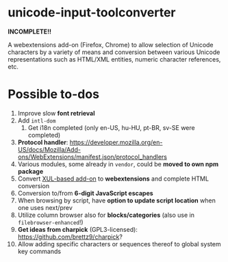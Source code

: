 # unicode-input-toolconverter

**INCOMPLETE!!**

A webextensions add-on (Firefox, Chrome) to allow selection of Unicode
characters by a variety of means and conversion between various
Unicode representations such as HTML/XML entities, numeric
character references, etc.

# Possible to-dos

1. Improve slow **font retrieval**
1. Add `intl-dom`
    1. Get i18n completed (only en-US, hu-HU, pt-BR, sv-SE were completed)
1. **Protocol handler**:
  <https://developer.mozilla.org/en-US/docs/Mozilla/Add-ons/WebExtensions/manifest.json/protocol_handlers>
1. Various modules, some already in `vendor`, could be
    **moved to own npm package**
1. Convert
    [XUL-based add-on](https://addons.mozilla.org/en-US/firefox/addon/unicode-input-toolconverter/)
    to **webextensions** and complete HTML conversion
1. Conversion to/from **6-digit JavaScript escapes**
1. When browsing by script, have **option to update script location** when one
    uses next/prev
1. Utilize column browser also for **blocks/categories** (also use in
    `filebrowser-enhanced`!)
1. **Get ideas from charpick** (GPL3-licensed):
    <https://github.com/brettz9/charpick>?
1. Allow adding specific characters or sequences thereof to global system key
    commands
